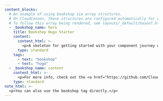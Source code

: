 ```yaml
--- 
content_blocks:
  # An example of using bookshop via array structures.
  # On CloudCannon, these structures are configured automatically for you.
  # To follow this array being rendered, see layouts/_default/baseof.html
  - _bookshop_name: hero
    title: Bookshop Hugo Starter
    content:
      content_html: >-
        <p>A skeleton for getting started with your component journey using Bookshop and Hugo.</p>
      type: standard
    tags:
      - text: "bookshop"
      - text: "hugo"
  - _bookshop_name: content
    content_html: >-
      <p>For more info, check out the <a href="https://github.com/CloudCannon/hugo-bookshop-starter#readme" target="_blank">readme</a></p>
    type: standard
note_html: >-
  <p>You can also use the bookshop tag directly.</p>
---
```

